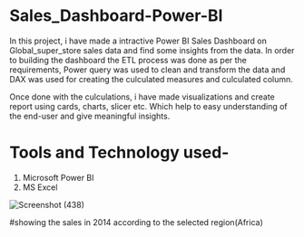 # Sales_Dashboard-Power-BI
In this project, i have made a intractive Power BI Sales Dashboard on Global_super_store sales data and find some insights from the data. In order to building the dashboard the ETL process was done as per the requirements, Power query was used to clean and transform the data and DAX was used for creating the culculated measures and culculated column.

Once done with the culculations, i have made visualizations and create report using cards, charts, slicer etc.
Which help to easy understanding of the end-user and give meaningful insights.

# Tools and Technology used-
1. Microsoft Power BI
2. MS Excel

![Screenshot (438)](https://user-images.githubusercontent.com/107194071/229883137-b3830187-8e94-4878-9844-23f2b878e93f.png)

#showing the sales in 2014 according to the selected region(Africa)


